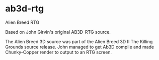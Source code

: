 # ab3d-rtg
Alien Breed RTG

Based on John Girvin's original AB3D-RTG source.

The Alien Breed 3D source was part of the Alien Breed 3D II The Killing Grounds source release.
John managed to get Ab3D compile and made Chunky-Copper render to output to an RTG screen.
